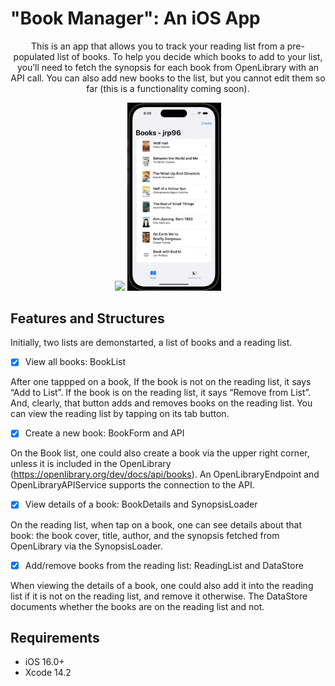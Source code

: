 # "Book Manager": An iOS App <br />
<p align="center">
     This is an app that allows you to track your reading list from a pre-populated list of books. To help you decide which books to add to your list, you’ll need to fetch the synopsis for each book from OpenLibrary with an API call. You can also add new books to the list, but you cannot edit them so far (this is a functionality coming soon).
</p>

<p align="center">
<img src= "create.gif" width="150" >
<img src= "list.gif" width="150" >
</p>

## Features and Structures

Initially, two lists are demonstarted, a list of books and a reading list. 

- [x] View all books: BookList

After one tappped on a book, If the book is not on the reading list, it says “Add to List”. If the book is on the reading list, it says “Remove from List”. And, clearly, that button adds and removes books on the reading list. You can view the reading list by tapping on its tab button. 

- [x] Create a new book: BookForm and API

On the Book list, one could also create a book via the upper right corner, unless it is included in the OpenLibrary (https://openlibrary.org/dev/docs/api/books). An OpenLibraryEndpoint and OpenLibraryAPIService supports the connection to the API.

- [x] View details of a book: BookDetails and SynopsisLoader

On the reading list, when tap on a book, one can see details about that book: the book cover, title, author, and the synopsis fetched from OpenLibrary via the SynopsisLoader.

- [x] Add/remove books from the reading list: ReadingList and DataStore

When viewing the details of a book, one could also add it into the reading list if it is not on the reading list, and remove it otherwise. The DataStore documents whether the books are on the reading list and not.

## Requirements

- iOS 16.0+
- Xcode 14.2


